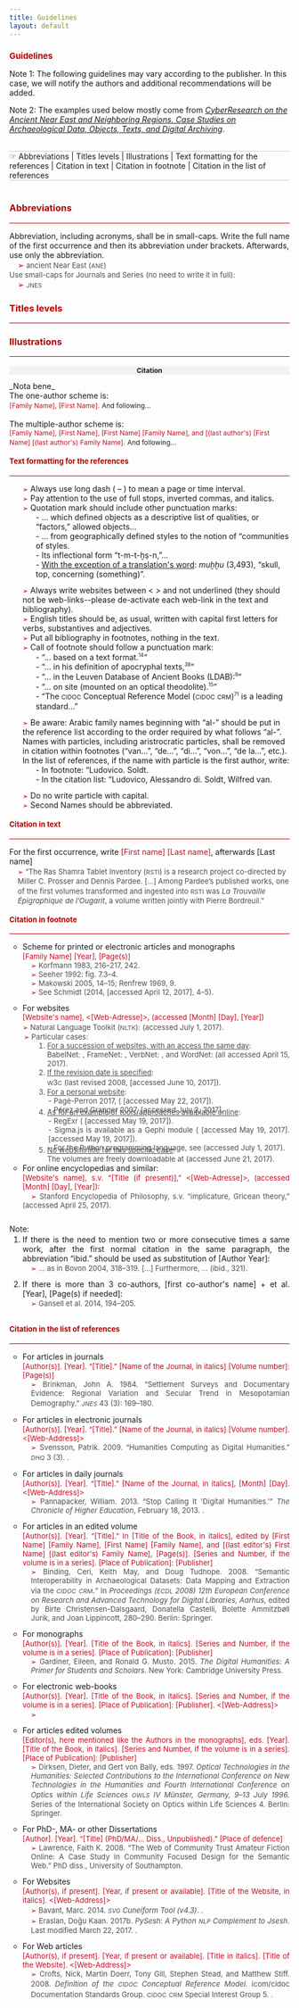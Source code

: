 ```yaml
---
title: Guidelines
layout: default
---
```


<h2 style="color:#b30000; font-size: 15px">Guidelines</h2>
<p>Note 1: The following guidelines may vary according to the publisher. In this case, we will notify the authors and additional recommendations will be added.</p> 
<p>Note 2: The examples used below mostly come from <em><a href="http://ane-research-humanities.science/docs/CyberResearch-vol1" target="_blank">CyberResearch on the Ancient Near East and Neighboring Regions. Case Studies on Archaeological Data, Objects, Texts, and Digital Archiving</a></em>.</p>
<br >
<hr style="height:0; margin:0; background:transparent; border-bottom:0.5px solid #cccccc;" />
<span style="border: 0">
  <span style="color:#b30000; font-size: 14px;">&#9758;</span> <a>Abbreviations</a> | <a>Titles levels</a> | <a>Illustrations</a> | <a>Text formatting for the references</a> |  <a>Citation in text</a> | <a>Citation in footnote</a> | <a>Citation in the list of references</a> 
  </span>
  
<hr style="height:0; margin:0; background:transparent; border-bottom:0.5px solid #cccccc;" />
<br />
<h3 style="color:#b30000;">Abbreviations</h3>
<hr style="height:0; margin:0; background:transparent; border-bottom:0.5px solid #b30000;" />
<p>Abbreviation, including acronyms, shall be in small-caps. Write the full name of the first occurrence and then its abbreviation under brackets. Afterwards, use only the abbreviation. <br />
  <span style="font-size: 13px; color: #4d4d4d">
<span style="color:#b30000; font-size: 14px; padding-left: 15px">&#x27A2;</span> ancient Near East (<span style="font-variant: small-caps; font-size: 15px;">ane</span>)<br />
Use small-caps for Journals and Series (no need to write it in full): <br />
<span style="color:#b30000; font-size: 14px; padding-left: 15px">&#x27A2;</span> <span style="font-variant: small-caps; font-size: 15px;">jnes</span>
  </span></p>

<h3 style="color:#b30000;">Titles levels</h3>
<hr style="height:0; margin:0; background:transparent; border-bottom:0.5px solid #b30000;" />

<h3 style="color:#b30000;">Illustrations</h3>
<hr style="height:0; margin:0; background:transparent; border-bottom:0.5px solid #b30000;" />

<h3 style="font-size: 12px; background-color: #f2f2f2; text-align: center">Citation</h3>
_Nota bene_
<br />
The one-author scheme is:<br />
<span style="color: rgba(191, 4, 27, 0.97); font-size: 12">[Family Name], [First Name].</span> <span style="font-size: 12">And following...</span><br />
<br />
The multiple-author scheme is:<br />
<span style="color: rgba(191, 4, 27, 0.97); font-size: 12">[Family Name], [First Name], [First Name] [Family Name], and [(last author's) [First Name] [(last author's) Family Name].</span> <span style="font-size: 12">And following...</span>
<h4 style="font-size: 13px; color:#b30000;">Text formatting for the references</h4>
<hr style="height:0; margin:0; background:transparent; border-bottom:0.5px solid #b30000;" />
<ul style="list-style-type: none">
  <li><span style="color:#b30000; font-size: 12px;">&#x27A2;</span> Always use long dash ( – ) to mean a page or time interval.</li>
  <li><span style="color:#b30000; font-size: 12px;">&#x27A2;</span> Pay attention to the use of full stops, inverted commas, and italics.</li>
  <li><span style="color:#b30000; font-size: 12px;">&#x27A2;</span> Quotation mark should include other punctuation marks:
  <ul style="list-style-type: none">
    <li>- … which defined objects as a descriptive list of qualities, or “factors,” allowed objects…</li>
    <li>- … from geographically defined styles to the notion of “communities of styles.</li>
    <li>- Its inflectional form “t-m-t-ḫṣ-n,”…</li>
    <li>- <u>With the exception of a translation's word</u>: <em>muḫḫu</em> (3,493), “skull, top, concerning (something)”.</li> 
    </ul>
  </li>
<li style="margin-top: 12px"><span style="color:#b30000; font-size: 12px;">&#x27A2;</span> Always write websites between < > and not underlined (they should not be web-links--please de-activate each web-link in the text and bibliography).</li>
<li><span style="color:#b30000; font-size: 12px;">&#x27A2;</span> English titles should be, as usual, written with capital first letters for verbs, substantives and adjectives.</li>
  <li><span style="color:#b30000; font-size: 12px;">&#x27A2;</span> Put all bibliography in footnotes, nothing in the text.</li>
<li><span style="color:#b30000; font-size: 12px;">&#x27A2;</span> Call of footnote should follow a punctuation mark:
<ul style="list-style-type: none">
  <li>- “… based on a text format.<sup style="font-size: 9px">14</sup>“</li>
  <li>- “… in his definition of apocryphal texts,<sup  style="font-size: 9px">38</sup>“</li>
  <li>- “… in the Leuven Database of Ancient Books (LDAB):<sup style="font-size: 9px">9</sup>“</li>
  <li>- “… on site (mounted on an optical theodolite).<sup style="font-size: 9px">15</sup>”</li>
  <li>- “The <span style="font-variant: small-caps; font-size: 15px;">cidoc</span> Conceptual Reference Model (<span style="font-variant: small-caps; font-size: 15px;">cidoc crm</span>)<sup style="font-size: 9px">71</sup> is a leading standard…”</li>
  </ul>
  </li>
<li style="margin-top: 12px"><span style="color:#b30000; font-size: 12px;">&#x27A2;</span> Be aware: Arabic family names beginning with “al-” should be put in the reference list according to the order required by what follows “al-”.</li>
  <li>Names with particles, including aristrocratic particles, shall be removed in citation within footnotes (“van…”, “de…”, “di…”, “von…”, “de la…”, etc.). In the list of references, if the name with particle is the first author, write:
  <ul style="list-style-type: none">
    <li>- In footnote: “Ludovico. Soldt.</li>
     <li>- In the citation list: “Ludovico, Alessandro di. Soldt, Wilfred van.</li>
    </ul>
    </li>
  <li style="margin-top: 12px"><span style="color:#b30000; font-size: 12px;">&#x27A2;</span> Do no write particle with capital.</li>
  <li><span style="color:#b30000; font-size: 12px;">&#x27A2;</span> Second Names should be abbreviated.</li>
  </ul>


<h4 style="font-size: 13px; color:#b30000;">Citation in text</h4>
<hr style="height:0; margin:0; background:transparent; border-bottom:0.5px solid #b30000;" />
<p>For the first occurrence, write <span style="color: rgba(191, 4, 27, 0.97)">[First name] [Last name]</span>, afterwards <span styel="rgba(191, 4, 27, 0.97)">[Last name]</span> <br />
<span style="padding-left: 15px; display: inline-block; font-size: 13px; color: #4d4d4d">
  <span style="color:#b30000; font-size: 12px;">&#x27A2;</span> “The Ras Shamra Tablet Inventory (<span style="font-variant: small-caps; font-size: 15px;">rsti</span>) is a research project co-directed by Miller C. Prosser and Dennis Pardee. […] Among Pardee’s published works, one of the first volumes transformed and ingested into <span style="font-variant: small-caps; font-size: 15px;">rsti</span> was <em>La Trouvaille Épigraphique de l’Ougarit</em>, a volume written jointly with Pierre Bordreuil.”
  </span>
</p>

<h4 style="font-size: 13px; color:#b30000;">Citation in footnote</h4>
<hr style="height:0; margin:0; background:transparent; border-bottom:0.5px solid #b30000;" />
<ul style="list-style-type: circle;">
  <li style="padding-bottom: 12px; text-align: justify;">Scheme for printed or electronic articles and monographs<br />
    <span style="font-size: 13px; color: rgba(191, 4, 27, 0.97)">[Family Name] [Year], [Page(s)]</span> <br />
    <span style="padding-left: 15px; display: inline-block; font-size: 13px; color: #4d4d4d">
      <span style="color:#b30000; font-size: 12px;">&#x27A2;</span> Korfmann 1983, 216–217, 242.<br/>
      <span style="color:#b30000; font-size: 12px;">&#x27A2;</span> Seeher 1992: fig. 7.3–4.<br />
      <span style="color:#b30000; font-size: 12px;">&#x27A2;</span> Makowski 2005, 14–15; Renfrew 1969, 9.<br />
      <span style="color:#b30000; font-size: 12px;">&#x27A2;</span> See Schmidt (2014, <http://jtei.revues.org/979> [accessed
April 12, 2017], 4–5).
    </span>
  </li>

  <li style="padding-bottom: 12px; text-align: justify;">For websites<br /> 
  <span style="font-size: 13px; color: rgba(191, 4, 27, 0.97)">[Website's name],  <[Web-Adresse]>, (accessed [Month] [Day], [Year])</span> <br />
  <span style="font-size: 13px; color: #4d4d4d">
  <span style="color:#b30000; font-size: 12px;">&#x27A2;</span> Natural Language Toolkit (<span style="font-variant: small-caps; font-size: 15px;">nltk</span>): <http://www.nltk.org/> (accessed July 1, 2017).
  </span>
  <ul style="list-style-type: none; font-size: 13px; color: #4d4d4d">
    <li> <span style="color:#b30000; font-size: 12px; margin-left: -20px">&#x27A2;</span> Particular cases:
        <ul style="list-style-type:decimal;">
           <li><u>For a succession of websites, with an access the same day</u>:<br />
                 BabelNet: <http://babelnet.org/>, FrameNet: <https://framenet.icsi.berkeley.edu/fndrupal/>, VerbNet: <http://verbs.colorado.edu/>, and WordNet: <https://wordnet.princeton.edu/> (all accessed April 15, 2017).
           </li>
           <li><u>If the revision date is specified</u>:<br />
               <span style="font-variant: small-caps; font-size: 15px;">w</span>3<span style="font-variant: small-caps; font-size: 15px;">c</span> (last revised 2008, <https://www.w3.org/TR/xml/#syntax> [accessed June 10, 2017]).
                                                                                                                                               </li>
           <li><u>For a personal website</u>: 
             <ul style="list-style-type: none; margin-left: -20px">
               <li>- Pagé-Perron 2017, (<http://irkalla.net/adab/> [accessed May 22, 2017]).</li>                                                                                                                                         
           <li>- Pérez and Granger 2007, <https://www.computer.org/csdl/mags/cs/2007/03/index.html> [accessed July 2, 2017].</li>   
               </ul>
               </li>
                                                                                                                                         <li style="margin-top: -12px"><u>As for an example of tools/approaches avaiblable online</u>:
                                                                                                                                                  <ul style="list-style-type: none; margin-left: -20px">                                                                                                                                       <li>- RegExr (<http://www.regexr.com/> [accessed May 19, 2017]). </li>                                                                                                                                           <li>- Sigma.js is available as a Gephi module (<http://sigmajs.org/> [accessed May 19, 2017]. <https://gephi.org/plugins/#/plugin/sigmaexporter> [accessed May 19, 2017]).</li> 
<li>- For the Python programming language, see <https://www.python.org/> (accessed July 1, 2017).</li>                                                                                                                                      </ul>
          </li>
           <li style="margin-top: -12px"><u>No website title for this specific case</u>:<br />
The volumes are freely downloadable at <https://oi.uchicago.edu/research/publications/assyrian-dictionary-oriental-institute-university-chicagocad> (accessed June 21, 2017).</li>                                        
        </ul>
    </li>
  </ul>
 </li>
 <li style="padding-bottom: 12px; text-align: justify; margin-top: -12px">For online encyclopedias and similar:<br />
   <span style="font-size: 13px; color: rgba(191, 4, 27, 0.97)">[Website's name], s.v. "[Title (if present)],”  <[Web-Adresse]>, (accessed [Month] [Day], [Year]):</span> <br />
  <span style="padding-left: 15px; font-size: 13px; color: #4d4d4d">
    <span style="color:#b30000; font-size: 12px;">&#x27A2;</span> Stanford Encyclopedia of Philosophy, s.v. “implicature, Gricean theory,” <https://plato.stanford.edu/entries/implicature/#GriThe> (accessed April 25, 2017).<br />
   
  </span>
  </li>
  </ul>


Note: 
<ul style="list-style-type:decimal; margin-top: -12px">
  <li style="padding-bottom: 12px; text-align: justify">If there is the need to mention two or more consecutive times a same work, after the first normal citation in the same paragraph, the abbreviation “ibid.” should be used as substitution of [Author Year]:<br />
   <span style="padding-left: 15px; display: inline-block; font-size: 13px; color: #4d4d4d">
     <span style="color:#b30000; font-size: 12px;">&#x27A2;</span> … as in Bovon 2004, 318–319. […] Furthermore, … (ibid., 321).</span>
  </li>
  
  <li style="padding-bottom: 12px; text-align: justify">If there is more than 3 co-authors, [first co-author's name] + et al. [Year], [Page(s) if needed]: <br />
    <span style="padding-left: 15px; display: inline-block; font-size: 13px; color: #4d4d4d">
      <span style="color:#b30000; font-size: 12px;">&#x27A2;</span> Gansell et al. 2014, 194–205.
    </span>
  </li>
</ul>

<h4 style="font-size: 13px; color:#b30000;">Citation in the list of references</h4>
<hr style="height:0; margin:0; background:transparent; border-bottom:0.5px solid #b30000;" />

<ul style="list-style-type: circle;">
<li style="padding-bottom: 12px; text-align: justify">For articles in journals<br />
<span style="font-size: 13px; color: rgba(191, 4, 27, 0.97)">[Author(s)]. [Year]. “[Title].” [Name of the Journal, in italics] [Volume number]: [Page(s)]</span><br />
<span style="padding-left: 15px; display: inline-block; font-size: 13px; color: #4d4d4d">
  <span style="color:#b30000; font-size: 12px;">&#x27A2;</span> Brinkman, John A. 1984. “Settlement Surveys and Documentary Evidence: Regional Variation and Secular Trend in Mesopotamian Demography.” <span style="font-variant: small-caps; font-size: 15px; font-style: italic;">jnes</span> 43 (3): 169–180.
  </span>
  </li>

<li style="padding-bottom: 12px; text-align: justify">For articles in electronic journals<br />
<span style="font-size: 13px; color: rgba(191, 4, 27, 0.97)">[Author(s)]. [Year]. “[Title].” [Name of the Journal, in italics] [Volume number]. <[Web-Address]></span><br />
<span style="padding-left: 15px; display: inline-block; font-size: 13px; color: #4d4d4d">
  <span style="color:#b30000; font-size: 12px;">&#x27A2;</span> Svensson, Patrik. 2009. “Humanities Computing as Digital Humanities.” <span style="font-variant: small-caps; font-size: 15px; font-style: italic;">dhq</span> 3 (3). <http://digitalhumanities.org/dhq/vol/3/3/000065/000065.html>.
  </span>
  </li>

<li style="padding-bottom: 12px; text-align: justify">For articles in daily journals<br />
<span style="font-size: 13px; color: rgba(191, 4, 27, 0.97)">[Author(s)]. [Year]. “[Title].” [Name of the Journal, in italics], [Month] [Day]. <[Web-Address]></span><br />
<span style="padding-left: 15px; display: inline-block; font-size: 13px; color: #4d4d4d">
  <span style="color:#b30000; font-size: 12px;">&#x27A2;</span> Pannapacker, William. 2013. “Stop Calling It 'Digital Humanities.’” <em>The Chronicle of Higher Education</em>, February 18, 2013. <http://www.chronicle.com/article/Stop-Calling-It-Digital/137325>.
  </span>
  </li>

<li style="padding-bottom: 12px; text-align: justify">For articles in an edited volume<br />
  <span style="font-size: 13px; color: rgba(191, 4, 27, 0.97)">[Author(s)]. [Year]. “[Title].” In [Title of the Book, in italics], edited by [First Name] [Family Name], [First Name] [Family Name], and [(last editor's) First Name] [(last editor's) Family Name], [Page(s)]. [Series and Number, if the volume is in a series]. [Place of Publication]: [Publisher]</span><br />
  <span style="padding-left: 15px; display: inline-block; font-size: 13px; color: #4d4d4d">
    <span style="color:#b30000; font-size: 12px;">&#x27A2;</span> Binding, Ceri, Keith May, and Doug Tudhope. 2008. “Semantic Interoperability in Archaeological Datasets: Data Mapping and Extraction via the <span style="font-variant: small-caps; font-size: 15px; font-style: italic;">cidoc crm.</span>” In <em>Proceedings (<span style="font-variant: small-caps; font-size: 15px;">ecdl</span> 2008) 12th European Conference on Research and Advanced Technology for Digital Libraries, Aarhus</em>, edited by Birte Christensen-Dalsgaard, Donatella Castelli, Bolette Ammitzbøll Jurik, and Joan Lippincott, 280–290. Berlin: Springer.
  </span>
</li>

<li style="padding-bottom: 12px; text-align: justify">For monographs<br />
<span style="font-size: 13px; color: rgba(191, 4, 27, 0.97)">[Author(s)]. [Year]. [Title of the Book, in italics]. [Series and Number, if the volume is in a series]. [Place of Publication]: [Publisher]</span><br />
<span style="padding-left: 15px; display: inline-block; font-size: 13px; color: #4d4d4d">
  <span style="color:#b30000; font-size: 12px;">&#x27A2;</span> Gardiner, Eileen, and Ronald G. Musto. 2015. <em>The Digital Humanities: A Primer for Students and Scholars</em>. New York: Cambridge University Press.
  </span>
</li>

<li style="padding-bottom: 12px; text-align: justify">For electronic web-books<br />
<span style="font-size: 13px; color: rgba(191, 4, 27, 0.97)">[Author(s)]. [Year]. [Title of the Book, in italics]. [Series and Number, if the volume is in a series]. [Place of Publication]: [Publisher]. <[Web-Address]></span><br />
<span style="padding-left: 15px; display: inline-block; font-size: 13px; color: #4d4d4d">
  <span style="color:#b30000; font-size: 12px;">&#x27A2;</span> 
  </span>
  </li>

<li style="padding-bottom: 12px; text-align: justify">For articles edited volumes<br />
<span style="font-size: 13px; color: rgba(191, 4, 27, 0.97)">[Editor(s), here mentioned like the Authors in the monographs], eds. [Year]. [Title of the Book, in italics]. [Series and Number, if the volume is in a series]. [Place of Publication]: [Publisher]</span><br />
<span style="padding-left: 15px; display: inline-block; font-size: 13px; color: #4d4d4d">
  <span style="color:#b30000; font-size: 12px;">&#x27A2;</span> Dirksen, Dieter, and Gert von Bally, eds. 1997. <em>Optical  Technologies in the Humanities: Selected Contributions to the International Conference on New Technologies in the Humanities and Fourth International Conference on Optics within Life Sciences <span style="font-variant: small-caps; font-size: 15px; font-style: italic;">owls</span> IV Münster, Germany, 9–13 July 1996.</em> Series of the International Society on Optics within Life Sciences 4. Berlin: Springer.
  </span>
</li>

<li style="padding-bottom: 12px; text-align: justify">For PhD-, MA- or other Dissertations<br />
<span style="font-size: 13px; color: rgba(191, 4, 27, 0.97)">[Author]. [Year]. “[Title] (PhD/MA/... Diss., Unpublished).” [Place of defence]</span><br />
<span style="padding-left: 15px; display: inline-block; font-size: 13px; color: #4d4d4d">
  <span style="color:#b30000; font-size: 12px;">&#x27A2;</span> Lawrence, Faith K. 2008. “The Web of Community Trust Amateur Fiction Online: A Case Study in Community Focused Design for the Semantic Web.” PhD diss., University of Southampton.
  </span>
</li>

<li style="padding-bottom: 12px; text-align: justify">For Websites<br />
<span style="font-size: 13px; color: rgba(191, 4, 27, 0.97)">[Author(s), if present]. [Year, if present or available]. [Title of the Website, in italics]. <[Web-Address]></span><br />
<span style="padding-left: 15px; display: inline-block; font-size: 13px; color: #4d4d4d">
  <span style="color:#b30000; font-size: 12px;">&#x27A2;</span> Bavant, Marc. 2014. <em><span style="font-variant: small-caps; font-size: 15px; font-style: italic;">svg</span> Cuneiform Tool (v4.3)</em>. <http://kursoj.pagesperso-orange.fr/cunei/>.<br />
<span style="color:#b30000; font-size: 12px;">&#x27A2;</span> Eraslan, Doğu Kaan. 2017b. <em>PySesh: A Python <span style="font-variant: small-caps; font-size: 15px; font-style: italic;">nlp</span> Complement to Jsesh</em>. Last modified March 22, 2017. <https://github.com/D-K-E/PySesh>.
  </span>
  </li>

<li style="padding-bottom: 12px; text-align: justify">For Web articles<br />
<span style="font-size: 13px; color: rgba(191, 4, 27, 0.97)">[Author(s), if present]. [Year, if present or available]. [Title in italics]. [Title of the Website]. <[Web-Address]></span><br />
<span style="padding-left: 15px; display: inline-block; font-size: 13px; color: #4d4d4d">
  <span style="color:#b30000; font-size: 12px;">&#x27A2;</span> Crofts, Nick, Martin Doerr, Tony Gill, Stephen Stead, and Matthew Stiff. 2008. <em>Definition of the <span style="font-variant: small-caps; font-size: 15px; font-style: italic;">cidoc</span> Conceptual Reference Model.</em> icom/cidoc Documentation Standards Group. <span style="font-variant: small-caps; font-size: 15px;">cidoc crm</span> Special Interest Group 5. <http://www.cidoc-crm.org/get-lastofficial-release>.
  </span>
  </li>
</ul>
